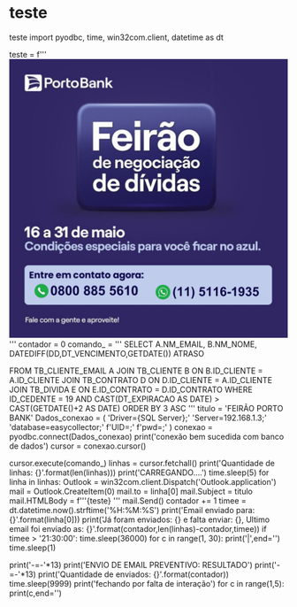 # teste
teste
import pyodbc, time, win32com.client, datetime as dt


teste = f'''<a href="https://wa.me/+551151161935">
                <img src="https://github.com/yxrocha/teste/blob/main/WHATSAPP_INICIO_FEIRAO.JPEG?raw=true">
            </a>
'''
contador = 0
comando_ = '''
SELECT 
A.NM_EMAIL,
B.NM_NOME,
DATEDIFF(DD,DT_VENCIMENTO,GETDATE()) ATRASO

FROM TB_CLIENTE_EMAIL A 
JOIN TB_CLIENTE B ON B.ID_CLIENTE = A.ID_CLIENTE
JOIN TB_CONTRATO D ON D.ID_CLIENTE = A.ID_CLIENTE
JOIN TB_DIVIDA E ON E.ID_CONTRATO = D.ID_CONTRATO
WHERE ID_CEDENTE = 19 
AND CAST(DT_EXPIRACAO AS DATE) > CAST(GETDATE()+2 AS DATE)
ORDER BY 3 ASC
'''
titulo = 'FEIRÃO PORTO BANK'
Dados_conexao = (
'Driver={SQL Server};'
'Server=192.168.1.3;'
'database=easycollector;'
f'UID=;'
f'pwd=;'
)
conexao = pyodbc.connect(Dados_conexao)
print('conexão bem sucedida com banco de dados')
cursor = conexao.cursor()

cursor.execute(comando_)
linhas = cursor.fetchall()
print('Quantidade de linhas: {}'.format(len(linhas)))
print('CARREGANDO....')
time.sleep(5)
for linha in linhas:
    Outlook = win32com.client.Dispatch('Outlook.application')
    mail = Outlook.CreateItem(0)
    mail.to = linha[0]
    mail.Subject = titulo
    mail.HTMLBody = f'''{teste} '''
    mail.Send()
    contador += 1
    timee = dt.datetime.now().strftime('%H:%M:%S')
    print('Email enviado para: {}'.format(linha[0]))
    print('Já foram enviados: {} e falta enviar: {}, Ultimo email foi enviado as: {}'.format(contador,len(linhas)-contador,timee))
    if timee > '21:30:00':
        time.sleep(36000)
    for c in range(1, 30):
        print('|',end='')
        time.sleep(1)

print('-=-'*13)
print('ENVIO DE EMAIL PREVENTIVO: RESULTADO')
print('-=-'*13)
print('Quantidade de enviados: {}'.format(contador))
time.sleep(9999)
print('fechando por falta de interação')
for c in range(1,5):
    print(c,end='')
